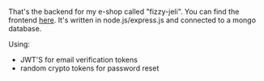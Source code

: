 That's the backend for my e-shop called "fizzy-jeli". You can find the frontend [here](https://github.com/pagiannis/fizzy-jeli). It's written in node.js/express.js and connected to a mongo database.

Using:

- JWT'S for email verification tokens
- random crypto tokens for password reset
